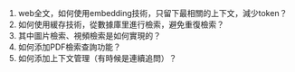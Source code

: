 1. web全文，如何使用embedding技術，只留下最相關的上下文，減少token？
2. 如何使用緩存技術，從數據庫里進行檢索，避免重復檢索？
3. 其中圖片檢索、視頻檢索是如何實現的？
4. 如何添加PDF檢索查詢功能？
5. 如何添加上下文管理（有時候是連續追問）？
